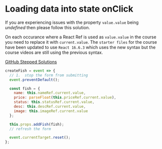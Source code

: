# Loading data into state onClick

If you are experiencing issues with the property `value.value` being *_undefined_* then please follow this solution.

On each occurance where a React Ref is used as `value.value` in the course you need to replace it with `current.value`. The `starter files` for the course have been updated to use `React 16.6.3` which uses the new syntax but the course videos are still using the previous syntax.

[GitHub Stepped Solutions](https://github.com/wesbos/React-For-Beginners-Starter-Files/blob/master/stepped-solutions/13/components/StorePicker.js#L11)

```jsx:title=src/components/AddFishForm.js {6,7,8,9,10}
createFish = event => {
  // 1.  stop the form from submitting
  event.preventDefault();

  const fish = {
    name: this.nameRef.current.value,
    price: parseFloat(this.priceRef.current.value),
    status: this.statusRef.current.value,
    desc: this.descRef.current.value,
    image: this.imageRef.current.value
  };

  this.props.addFish(fish);
  // refresh the form

  event.currentTarget.reset();
};
```
